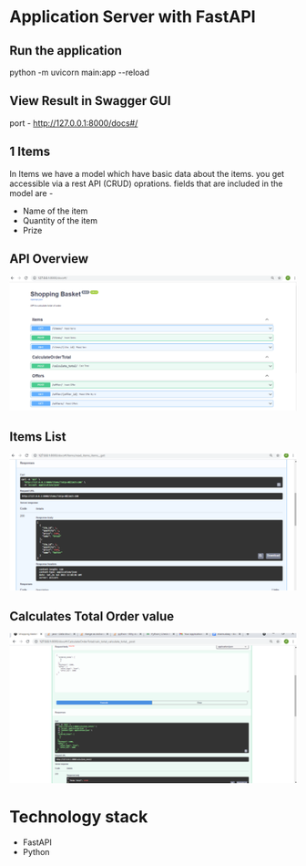 # Application Server with FastAPI

## Run the application
python -m uvicorn main:app --reload

## View Result in Swagger GUI
port - http://127.0.0.1:8000/docs#/

## 1 Items

In Items we have a model which have basic data about the items. you get accessible via a rest API (CRUD) oprations. fields that are included in the model are -

* Name of the item
* Quantity of the item
* Prize

## API Overview
![Image of API Overview](https://github.com/pruthvirbhat/eSamudaay/blob/main/Images/API_main_file.png)

## Items List
![Image of Items List](https://github.com/pruthvirbhat/eSamudaay/blob/main/Images/Items_List.png)

## Calculates Total Order value
![Image of Total Order Value](https://github.com/pruthvirbhat/eSamudaay/blob/main/Images/Calculate_total.png)

# Technology stack
* FastAPI
* Python
